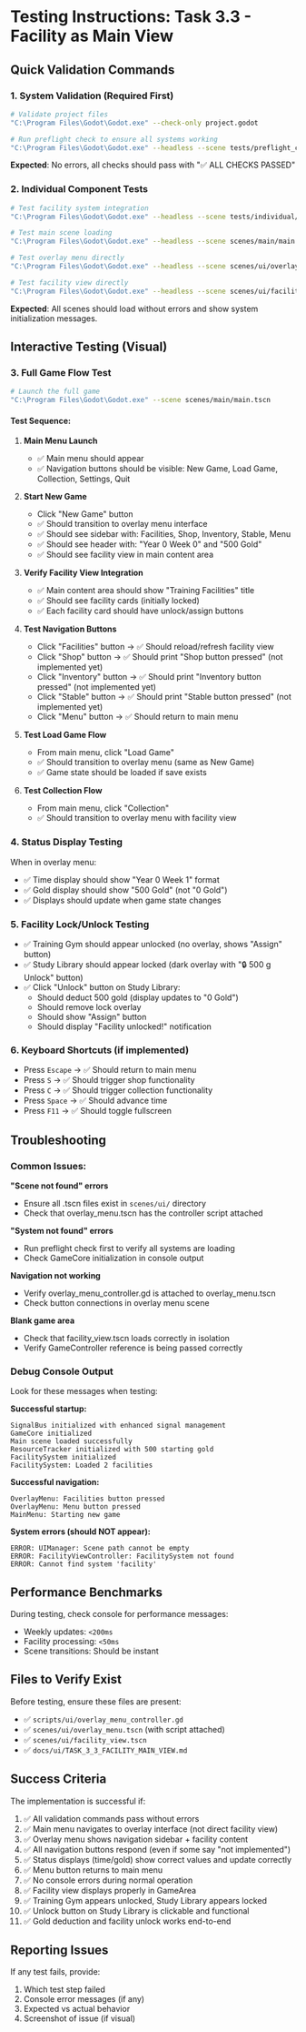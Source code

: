 # Testing Instructions: Task 3.3 - Facility as Main View

## Quick Validation Commands

### 1. System Validation (Required First)
```bash
# Validate project files
"C:\Program Files\Godot\Godot.exe" --check-only project.godot

# Run preflight check to ensure all systems working
"C:\Program Files\Godot\Godot.exe" --headless --scene tests/preflight_check.tscn
```
**Expected**: No errors, all checks should pass with "✅ ALL CHECKS PASSED"

### 2. Individual Component Tests
```bash
# Test facility system integration
"C:\Program Files\Godot\Godot.exe" --headless --scene tests/individual/test_facility.tscn

# Test main scene loading
"C:\Program Files\Godot\Godot.exe" --headless --scene scenes/main/main.tscn --quit-after 3

# Test overlay menu directly
"C:\Program Files\Godot\Godot.exe" --headless --scene scenes/ui/overlay_menu.tscn --quit-after 3

# Test facility view directly
"C:\Program Files\Godot\Godot.exe" --headless --scene scenes/ui/facility_view.tscn --quit-after 3
```
**Expected**: All scenes should load without errors and show system initialization messages.

## Interactive Testing (Visual)

### 3. Full Game Flow Test
```bash
# Launch the full game
"C:\Program Files\Godot\Godot.exe" --scene scenes/main/main.tscn
```

#### Test Sequence:
1. **Main Menu Launch**
   - ✅ Main menu should appear
   - ✅ Navigation buttons should be visible: New Game, Load Game, Collection, Settings, Quit

2. **Start New Game**
   - Click "New Game" button
   - ✅ Should transition to overlay menu interface
   - ✅ Should see sidebar with: Facilities, Shop, Inventory, Stable, Menu
   - ✅ Should see header with: "Year 0 Week 0" and "500 Gold"
   - ✅ Should see facility view in main content area

3. **Verify Facility View Integration**
   - ✅ Main content area should show "Training Facilities" title
   - ✅ Should see facility cards (initially locked)
   - ✅ Each facility card should have unlock/assign buttons

4. **Test Navigation Buttons**
   - Click "Facilities" button → ✅ Should reload/refresh facility view
   - Click "Shop" button → ✅ Should print "Shop button pressed" (not implemented yet)
   - Click "Inventory" button → ✅ Should print "Inventory button pressed" (not implemented yet)
   - Click "Stable" button → ✅ Should print "Stable button pressed" (not implemented yet)
   - Click "Menu" button → ✅ Should return to main menu

5. **Test Load Game Flow**
   - From main menu, click "Load Game"
   - ✅ Should transition to overlay menu (same as New Game)
   - ✅ Game state should be loaded if save exists

6. **Test Collection Flow**
   - From main menu, click "Collection"
   - ✅ Should transition to overlay menu with facility view

### 4. Status Display Testing
When in overlay menu:
- ✅ Time display should show "Year 0 Week 1" format
- ✅ Gold display should show "500 Gold" (not "0 Gold")
- ✅ Displays should update when game state changes

### 5. Facility Lock/Unlock Testing
- ✅ Training Gym should appear unlocked (no overlay, shows "Assign" button)
- ✅ Study Library should appear locked (dark overlay with "🔒 500 g Unlock" button)
- ✅ Click "Unlock" button on Study Library:
  - Should deduct 500 gold (display updates to "0 Gold")
  - Should remove lock overlay
  - Should show "Assign" button
  - Should display "Facility unlocked!" notification

### 6. Keyboard Shortcuts (if implemented)
- Press `Escape` → ✅ Should return to main menu
- Press `S` → ✅ Should trigger shop functionality
- Press `C` → ✅ Should trigger collection functionality
- Press `Space` → ✅ Should advance time
- Press `F11` → ✅ Should toggle fullscreen

## Troubleshooting

### Common Issues:

**"Scene not found" errors**
- Ensure all .tscn files exist in `scenes/ui/` directory
- Check that overlay_menu.tscn has the controller script attached

**"System not found" errors**
- Run preflight check first to verify all systems are loading
- Check GameCore initialization in console output

**Navigation not working**
- Verify overlay_menu_controller.gd is attached to overlay_menu.tscn
- Check button connections in overlay menu scene

**Blank game area**
- Check that facility_view.tscn loads correctly in isolation
- Verify GameController reference is being passed correctly

### Debug Console Output
Look for these messages when testing:

**Successful startup:**
```
SignalBus initialized with enhanced signal management
GameCore initialized
Main scene loaded successfully
ResourceTracker initialized with 500 starting gold
FacilitySystem initialized
FacilitySystem: Loaded 2 facilities
```

**Successful navigation:**
```
OverlayMenu: Facilities button pressed
OverlayMenu: Menu button pressed
MainMenu: Starting new game
```

**System errors (should NOT appear):**
```
ERROR: UIManager: Scene path cannot be empty
ERROR: FacilityViewController: FacilitySystem not found
ERROR: Cannot find system 'facility'
```

## Performance Benchmarks

During testing, check console for performance messages:
- Weekly updates: `<200ms`
- Facility processing: `<50ms`
- Scene transitions: Should be instant

## Files to Verify Exist

Before testing, ensure these files are present:
- ✅ `scripts/ui/overlay_menu_controller.gd`
- ✅ `scenes/ui/overlay_menu.tscn` (with script attached)
- ✅ `scenes/ui/facility_view.tscn`
- ✅ `docs/ui/TASK_3_3_FACILITY_MAIN_VIEW.md`

## Success Criteria

The implementation is successful if:
1. ✅ All validation commands pass without errors
2. ✅ Main menu navigates to overlay interface (not direct facility view)
3. ✅ Overlay menu shows navigation sidebar + facility content
4. ✅ All navigation buttons respond (even if some say "not implemented")
5. ✅ Status displays (time/gold) show correct values and update correctly
6. ✅ Menu button returns to main menu
7. ✅ No console errors during normal operation
8. ✅ Facility view displays properly in GameArea
9. ✅ Training Gym appears unlocked, Study Library appears locked
10. ✅ Unlock button on Study Library is clickable and functional
11. ✅ Gold deduction and facility unlock works end-to-end

## Reporting Issues

If any test fails, provide:
1. Which test step failed
2. Console error messages (if any)
3. Expected vs actual behavior
4. Screenshot of issue (if visual)
